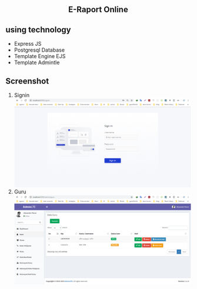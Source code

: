 <h2 align="center">E-Raport Online</h2>

## using technology

- Express JS
- Postgresql Database
- Template Engine EJS
- Template Admintle

## Screenshot

1. Signin
   <img src="screenshot/00. Login All Users.png">
2. Guru
   <img src="screenshot/02. Guru (Read).png">
